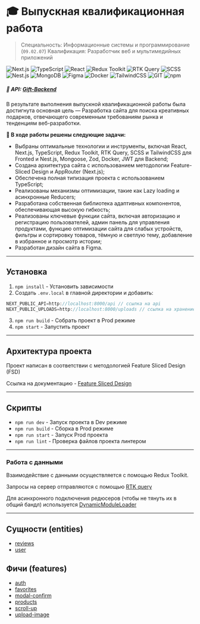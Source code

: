 # 🎓 Выпускная квалификационная работа

> Специальность: Информационные системы и программирование (`09.02.07`)
> Квалификация: Разработчик веб и мультимедийных приложений

![Next.js](https://img.shields.io/badge/Next.js-000?logo=nextdotjs&logoColor=fff&style=for-the-badge)
![TypeScript](https://img.shields.io/badge/TypeScript-007ACC?style=for-the-badge&logo=typescript&logoColor=white)
![React](https://img.shields.io/badge/React-20232A?style=for-the-badge&logo=react&logoColor=61DAFB)
![Redux Toolkit](https://img.shields.io/badge/Redux_Toolkit-593D88?style=for-the-badge&logo=redux&logoColor=white)
![RTK Query](https://img.shields.io/badge/RTK_Query-593D88?style=for-the-badge&logo=rtk&logoColor=white)
![SCSS](https://img.shields.io/badge/Scss-CC6699?style=for-the-badge&logo=sass&logoColor=white)
![Nest.js](https://img.shields.io/badge/nest.js-%23DD0031.svg?&style=for-the-badge&logo=nestjs&logoColor=white)
![MongoDB](https://img.shields.io/badge/MongoDB-4EA94B?style=for-the-badge&logo=mongodb&logoColor=white)
![Figma](https://img.shields.io/badge/Figma-F24E1E?style=for-the-badge&logo=figma&logoColor=white)
![Docker](https://img.shields.io/badge/docker-%230db7ed.svg?style=for-the-badge&logo=docker&logoColor=white)
![TailwindCSS](https://img.shields.io/badge/Tailwind_CSS-38B2AC?style=for-the-badge&logo=tailwind-css&logoColor=white)
![GIT](https://img.shields.io/badge/GIT-E44C30?style=for-the-badge&logo=git&logoColor=white)
![npm](https://img.shields.io/badge/npm-CB3837?style=for-the-badge&logo=npm&logoColor=white)

##### 🔗 API: [Gift-Backend](https://github.com/MarkMelior/Gift-Backend)

В результате выполнения выпускной квалификационной работы была достигнута основная цель — Разработка сайта для поиска креативных подарков, отвечающего современным требованиям рынка и тенденциям веб-разработки.

**📌 В ходе работы решены следующие задачи:**

- Выбраны оптимальные технологии и инструменты, включая React, Next.js, TypeScript, Redux Toolkit, RTK Query, SCSS и TailwindCSS для Fronted и Nest.js, Mongoose, Zod, Docker, JWT для Backend;
- Создана архитектура сайта с использованием методологии Feature-Sliced Design и AppRouter (Next.js);
- Обеспечена полная типизация проекта с использованием TypeScript;
- Реализованы механизмы оптимизации, такие как Lazy loading и асинхронные Reducers;
- Разработана собственная библиотека адаптивных компонентов, обеспечивающая высокую гибкость;
- Реализованы ключевые функции сайта, включая авторизацию и регистрацию пользователей, админ панель для управления продуктами, функцию оптимизации сайта для слабых устройств, фильтры и сортировку товаров, тёмную и светлую тему, добавление в избранное и просмотр истории;
- Разработан дизайн сайта в Figma.

---

## Установка

1. `npm install` - Установить зависимости
2. Создать `.env.local` в главной директории и добавить:

```js
NEXT_PUBLIC_API=http://localhost:8000/api // ссылка на api
NEXT_PUBLIC_UPLOADS=http://localhost:8000/uploads // ссылка на хранение данных
```

3. `npm run build` - Собрать проект в Prod режиме
4. `npm start` - Запустить проект

---

## Архитектура проекта

Проект написан в соответствии с методологией Feature Sliced Design (FSD)

Ссылка на документацию - [Feature Sliced Design](https://feature-sliced.design/docs)

---

## Скрипты

- `npm run dev` - Запуск проекта в Dev режиме
- `npm run build` - Сборка в Prod режиме
- `npm run start` - Запуск Prod проекта
- `npm run lint` - Проверка файлов проекта линтером

---

### Работа с данными

Взаимодействие с данными осуществляется с помощью Redux Toolkit.

<!-- По возможности переиспользуемые сущности необходимо нормализовать с помощью EntityAdapter -->

Запросы на сервер отправляются с помощью [RTK query](/src/shared/api/rtkApi.ts)

Для асинхронного подключения редюсеров (чтобы не тянуть их в общий бандл) используется [DynamicModuleLoader](/src/shared/lib/components/dynamic-module-loader/dynamic-module-loader.tsx)

---

## Сущности (entities)

- [reviews](/src/entities/reviews)
- [user](/src/entities/user)

## Фичи (features)

- [auth](/src/features/auth)
- [favorites](/src/features/favorites)
- [modal-confirm](/src/features/modal-confirm)
- [products](/src/features/products)
- [scroll-up](/src/features/scroll-up)
- [upload-image](/src/features/upload-image)
